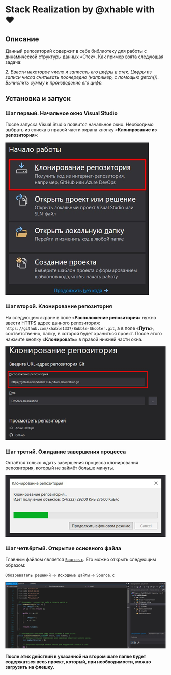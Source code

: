 # Stack Realization by @xhable with ❤
## Описание
Данный репозиторий содержит в себе библиотеку для работы с динамической структуры данных «Стек». Как пример взята следующая задача:

*2.	Ввести некоторое число и записать его цифры в стек. Цифры из записи числа считывать поочередно (например, с помощью getch()).  Вычислить сумму и произведение его цифр.*

## Установка и запуск
### Шаг первый. Начальное окно Visual Studio
После запуска Visual Studio появится начальное окно. Необходимо выбрать из списка в правой части экрана кнопку «**Клонирование из репозитория**»:

![Шаг первый](Step_1.jpg?raw=true)

### Шаг второй. Клонирование репозитория
На следующем экране в поле «**Расположение репозитория**» нужно ввести HTTPS адрес данного репозитория: `https://github.com/xhable1337/Bubble-Shooter.git`, а в поле «**Путь**», соответственно, папку, в которой будет храниться проект. После этого нажмите кнопку «**Клонировать**» в правой нижней части окна.

![Шаг второй](Step_2.jpg?raw=true)

### Шаг третий. Ожидание завершения процесса
Остаётся только ждать завершения процесса клонирования репозитория, который не займёт больше минуты. 

![Шаг третий](Step_3.jpg?raw=true)

### Шаг четвёртый. Открытие основного файла
Главным файлом является [`Source.c`](../Lab30%20(Stack)/Source.c). Его можно открыть следующим образом: 

`Обозреватель решений` → `Исходные файлы` → `Source.c`

![Шаг четвёртый](Step_4.jpg?raw=true)

**После этих действий в указанной на втором шаге папке будет содержаться весь проект, который, при необходимости, можно загрузить на флешку.**